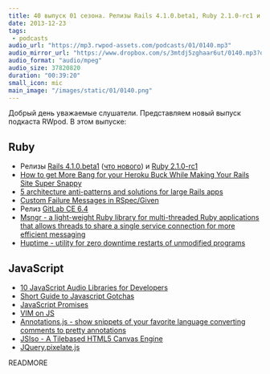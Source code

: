 ```yaml
---
title: 40 выпуск 01 сезона. Релизы Rails 4.1.0.beta1, Ruby 2.1.0-rc1 и GitLab CE 6.4, VIM on JS, JSIso и прочее
date: 2013-12-23
tags:
 - podcasts
audio_url: "https://mp3.rwpod-assets.com/podcasts/01/0140.mp3"
audio_mirror_url: "https://www.dropbox.com/s/3mtdj5zghaar6ut/0140.mp3?dl=1"
audio_format: "audio/mpeg"
audio_size: 37820820
duration: "00:39:20"
small_icon: mic
main_image: "/images/static/01/0140.png"
---
```


Добрый день уважаемые слушатели. Представляем новый выпуск подкаста RWpod. В этом выпуске:

## Ruby

 - Релизы [Rails 4.1.0.beta1](http://weblog.rubyonrails.org/2013/12/18/Rails-4-1-beta1/) ([что нового](http://coherence.io/blog/2013/12/17/whats-new-in-rails-4-1.html)) и [Ruby 2.1.0-rc1](http://www.ruby-lang.org/en/news/2013/12/20/ruby-2-1-0-rc1-is-released/)
 - [How to get More Bang for your Heroku Buck While Making Your Rails Site Super Snappy](http://www.stormconsultancy.co.uk/blog/development/how-to-get-more-bang-for-your-heroku-buck-while-making-your-rails-site-super-snappy-redux/)
 - [5 architecture anti-patterns and solutions for large Rails apps](http://devblog.reverb.com/post/70344683203/5-architecture-anti-patterns-and-solutions-for-large)
 - [Custom Failure Messages in RSpec/Given](http://www.neo.com/2013/12/20/custom-failure-messages-in-rspec-given)
 - Релиз [GitLab CE 6.4](http://blog.gitlab.org/gitlab-ce-6-dot-4-released/)
 - [Msngr - a light-weight Ruby library for multi-threaded Ruby applications that allows threads to share a single service connection for more efficient messaging](http://meskyanichi.github.io/msngr/)
 - [Huptime - utility for zero downtime restarts of unmodified programs](https://github.com/amscanne/huptime)

## JavaScript

 - [10 JavaScript Audio Libraries for Developers](http://codegeekz.com/10-javascript-audio-libraries-for-developers/)
 - [Short Guide to Javascript Gotchas](http://blog.codacy.com/short-guide-js-gotchas/)
 - [JavaScript Promises](http://www.html5rocks.com/en/tutorials/es6/promises/)
 - [VIM on JS](http://coolwanglu.github.io/vim.js/web/vim.html)
 - [Annotations.js - show snippets of your favorite language converting comments to pretty annotations](http://dacap.github.io/annotations.js/)
 - [JSIso - A Tilebased HTML5 Canvas Engine](http://jsiso.com/)
 - [JQuery.pixelate.js](https://rawgithub.com/jmduke/jquery.pixelate.js/master/test.html)

READMORE

